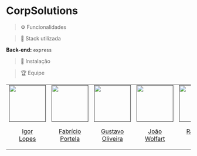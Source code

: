 # CorpSolutions

> ⚙ Funcionalidades

> 🚀 Stack utilizada

**Back-end:**
`express`

> 🔧 Instalação



> 🏆 Equipe

<table align="center">
  <tr align="center">
    <td>
      <a href="">
        <img src="" width=100 />
        <p> Igor<br/>Lopes</p>
      </a>
    </td>
    <td>
      <a href="">
        <img src="" width=100 />
        <p>Fabrício <br/>Portela</p>
      </a>
    </td>
    <td>
      <a href="">
        <img src="" width=100 />
        <p> Gustavo<br/>Oliveira</p>
      </a>
    </td>
    <td>
      <a href="">
        <img src="" width=100 />
        <p>João <br/>Wolfart</p>
      </a>
    </td>
    <td>
      <a href="">
        <img src="" width=100 />
        <p> Raphael<br/>S</p>
      </a>
    </td>
    <td>
      <a href="">
        <img src="" width=100 />
        <p>Marcelo <br/>Mesquita</p>
      </a>
    </td>
    <td>
      <a href="https://github.com/LeidyOlinto">
        <img src="https://avatars.githubusercontent.com/u/100310458?v=4" width=100 />
        <p>Leidy <br/>Olinto</p>
      </a>
    </td>
    <td>
      <a href="">
        <img src="" width=100 />
        <p>Everton <br/>Barbosa</p>
      </a>
    </td>
  </tr>
</table>
